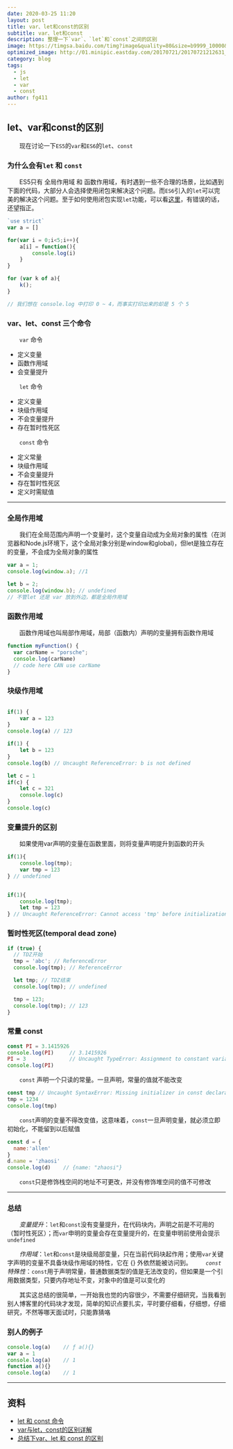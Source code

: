 ```yaml
---
date: 2020-03-25 11:20
layout: post
title: var、let和const的区别
subtitle: var、let和const
description: 整理一下`var`、`let`和`const`之间的区别
image: https://timgsa.baidu.com/timg?image&quality=80&size=b9999_10000&sec=1578046469146&di=24b211897ae2ce4b99f4c04c8cbfaced&imgtype=0&src=http%3A%2F%2Fattimg.dospy.com%2Fimg%2Fday_110923%2F20110923_0dd4df9e10e0aabdb8aaoGPSl0x9i9p6.jpg
optimized_image: http://01.minipic.eastday.com/20170721/20170721212631_c195b10d28c04da33503cf28bb45b34e_15.jpeg
category: blog
tags:
  - js
  - let
  - var
  - const
author: fg411
---
```


## let、var和const的区别

　　现在讨论一下`ES5`的`var`和`ES6`的`let`、`const`

### 为什么会有`let` 和 `const`

　　ES5只有 全局作用域 和 函数作用域，有时遇到一些不合理的场景，比如遇到下面的代码，大部分人会选择使用闭包来解决这个问题。而`ES6`引入的`let`可以完美的解决这个问题。至于如何使用闭包实现`let`功能，可以看[这里](https://fg411.github.io/learn-es6-let/)，有错误的话，还望指正。

```javascript
`use strict`
var a = []

for(var i = 0;i<5;i++){
    a[i] = function(){
        console.log(i)
    }
}

for (var k of a){
    k();
}

// 我们想在 console.log 中打印 0 ~ 4，而事实打印出来的却是 5 个 5
```

### var、let、const 三个命令

　　`var` 命令
 - 定义变量
 - 函数作用域
 - 会变量提升

　　`let` 命令
 - 定义变量
 - 块级作用域
 - 不会变量提升
 - 存在暂时性死区

　　`const` 命令
 - 定义常量
 - 块级作用域
 - 不会变量提升
 - 存在暂时性死区
 - 定义时需赋值

------

### 全局作用域

　　我们在全局范围内声明一个变量时，这个变量自动成为全局对象的属性（在浏览器和Node.js环境下，这个全局对象分别是window和global)，但let是独立存在的变量，不会成为全局对象的属性

```javascript
var a = 1;
console.log(window.a); //1

let b = 2;
console.log(window.b); // undefined
// 不管let 还是 var 放到外边，都是全局作用域
```

### 函数作用域

　　函数作用域也叫局部作用域，局部（函数内）声明的变量拥有函数作用域

```javascript
function myFunction() {
  var carName = "porsche";
  console.log(carName)
  // code here CAN use carName
}
```

### 块级作用域
```javascript

if(1) {
    var a = 123
}
console.log(a) // 123

if(1) {
    let b = 123
}
console.log(b) // Uncaught ReferenceError: b is not defined

let c = 1
if(c) {
    let c = 321
    console.log(c)
}
console.log(c)
```

### 变量提升的区别

　　如果使用var声明的变量在函数里面，则将变量声明提升到函数的开头

```javascript
if(1){
    console.log(tmp);
    var tmp = 123
} // undefined


if(1){
    console.log(tmp);
    let tmp = 123
} // Uncaught ReferenceError: Cannot access 'tmp' before initialization
```

### 暂时性死区(temporal dead zone)

```javascript
if (true) {
  // TDZ开始
  tmp = 'abc'; // ReferenceError
  console.log(tmp); // ReferenceError

  let tmp; // TDZ结束
  console.log(tmp); // undefined

  tmp = 123;
  console.log(tmp); // 123
}
```

### 常量 const

```javascript
const PI = 3.1415926
console.log(PI)     // 3.1415926
PI = 3              // Uncaught TypeError: Assignment to constant variable.
console.log(PI)
```

　　`const` 声明一个只读的常量。一旦声明，常量的值就不能改变

```javascript
const tmp // Uncaught SyntaxError: Missing initializer in const declaration
tmp = 1234
console.log(tmp)
```

　　`const`声明的变量不得改变值，这意味着，`const`一旦声明变量，就必须立即初始化，不能留到以后赋值

```javascript
const d = {
  name:'allen'
}
d.name = 'zhaosi'
console.log(d)    // {name: "zhaosi"}
```

　　`const`只是修饰栈空间的地址不可更改，并没有修饰堆空间的值不可修改

------

### 总结

　　*变量提升*：`let`和`const`没有变量提升，在代码块内，声明之前是不可用的（暂时性死区）；而`var`申明的变量会存在变量提升的，在变量申明前使用会提示`undefined`

　　*作用域*：`let`和`const`是块级局部变量，只在当前代码块起作用；使用`var`关键字声明的变量不具备块级作用域的特性，它在 {} 外依然能被访问到。
　　*`const` 特殊性*：`const`用于声明常量，普通数据类型的值是无法改变的，但如果是一个引用数据类型，只要内存地址不变，对象中的值是可以变化的

　　其实这总结的很简单，一开始我也觉的内容很少，不需要仔细研究，当我看到别人博客里的代码块才发现，简单的知识点要扎实，平时要仔细看，仔细想，仔细研究，不然等哪天面试时，只能靠猜咯

### 别人的例子

```javascript
console.log(a)    // ƒ a(){}
var a = 1
console.log(a)    // 1
function a(){}
console.log(a)    // 1
```
------

## 资料
 - [let 和 const 命令](https://es6.ruanyifeng.com/#docs/let)
 - [var与let，const的区别详解](https://blog.csdn.net/qq_39009348/article/details/93042516)
 - [总结下var、let 和 const 的区别](https://segmentfault.com/a/1190000016491581)

